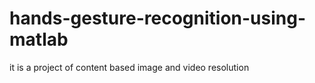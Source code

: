 # hands-gesture-recognition-using-matlab
it is a project of content based image and video resolution
